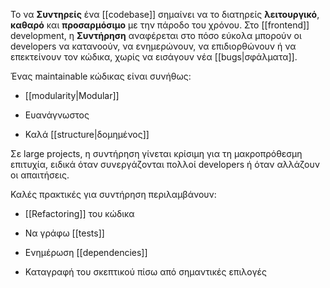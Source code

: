  
Το να **Συντηρείς** ένα [[codebase]] σημαίνει να το διατηρείς **λειτουργικό**, **καθαρό** και **προσαρμόσιμο** με την πάροδο του χρόνου. Στο [[frontend]] development, η **Συντήρηση** αναφέρεται στο πόσο εύκολα μπορούν οι developers να κατανοούν, να ενημερώνουν, να επιδιορθώνουν ή να επεκτείνουν τον κώδικα, χωρίς να εισάγουν νέα [[bugs|σφάλματα]].

Ένας maintainable κώδικας είναι συνήθως:

- [[modularity|Modular]]
    
- Ευανάγνωστος
    
- Καλά [[structure|δομημένος]]
    

Σε large projects, η συντήρηση γίνεται κρίσιμη για τη μακροπρόθεσμη επιτυχία, ειδικά όταν συνεργάζονται πολλοί developers ή όταν αλλάζουν οι απαιτήσεις.

Καλές πρακτικές για συντήρηση περιλαμβάνουν:

- [[Refactoring]] του κώδικα
    
- Να γράφω  [[tests]]
    
- Ενημέρωση [[dependencies]]
    
- Καταγραφή του σκεπτικού πίσω από σημαντικές επιλογές
    